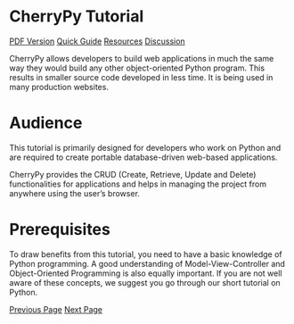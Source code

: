 # CherryPy Tutorial
[PDF Version](../cherrypy/cherrypy_pdf_version.md)
[Quick Guide](../cherrypy/cherrypy_quick_guide.md)
[Resources](../cherrypy/cherrypy_useful_resources.md)
[Discussion](../cherrypy/cherrypy_discussion.md)

CherryPy allows developers to build web applications in much the same way they would build any other object-oriented Python program. This results in smaller source code developed in less time. It is being used in many production websites.

# Audience
This tutorial is primarily designed for developers who work on Python and are required to create portable database-driven web-based applications.

CherryPy provides the CRUD (Create, Retrieve, Update and Delete) functionalities for applications and helps in managing the project from anywhere using the user’s browser.

# Prerequisites
To draw benefits from this tutorial, you need to have a basic knowledge of Python programming. A good understanding of Model-View-Controller and Object-Oriented Programming is also equally important. If you are not well aware of these concepts, we suggest you go through our short tutorial on Python.


[Previous Page](../cherrypy/index.md) [Next Page](../cherrypy/cherrypy_introduction.md) 
